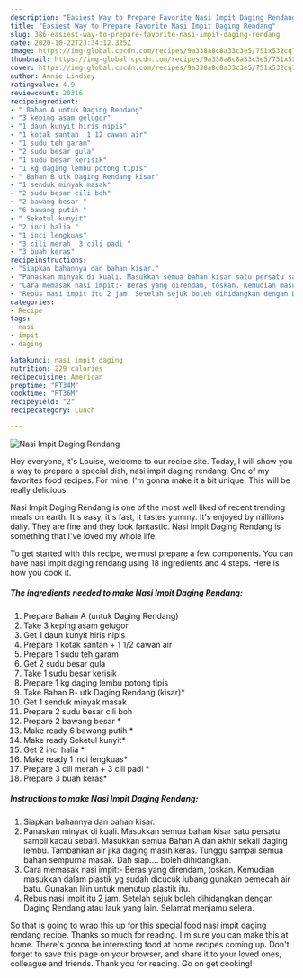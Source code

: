 ```yaml
---
description: "Easiest Way to Prepare Favorite Nasi Impit Daging Rendang"
title: "Easiest Way to Prepare Favorite Nasi Impit Daging Rendang"
slug: 386-easiest-way-to-prepare-favorite-nasi-impit-daging-rendang
date: 2020-10-22T23:34:12.325Z
image: https://img-global.cpcdn.com/recipes/9a338a8c8a33c3e5/751x532cq70/nasi-impit-daging-rendang-resipi-foto-utama.jpg
thumbnail: https://img-global.cpcdn.com/recipes/9a338a8c8a33c3e5/751x532cq70/nasi-impit-daging-rendang-resipi-foto-utama.jpg
cover: https://img-global.cpcdn.com/recipes/9a338a8c8a33c3e5/751x532cq70/nasi-impit-daging-rendang-resipi-foto-utama.jpg
author: Annie Lindsey
ratingvalue: 4.9
reviewcount: 20316
recipeingredient:
- " Bahan A untuk Daging Rendang"
- "3 keping asam gelugor"
- "1 daun kunyit hiris nipis"
- "1 kotak santan  1 12 cawan air"
- "1 sudu teh garam"
- "2 sudu besar gula"
- "1 sudu besar kerisik"
- "1 kg daging lembu potong tipis"
- " Bahan B utk Daging Rendang kisar"
- "1 senduk minyak masak"
- "2 sudu besar cili boh"
- "2 bawang besar "
- "6 bawang putih "
- " Seketul kunyit"
- "2 inci halia "
- "1 inci lengkuas"
- "3 cili merah  3 cili padi "
- "3 buah keras"
recipeinstructions:
- "Siapkan bahannya dan bahan kisar."
- "Panaskan minyak di kuali. Masukkan semua bahan kisar satu persatu sambil kacau sebati. Masukkan semua Bahan A dan akhir sekali daging lembu. Tambahkan air jika daging masih keras. Tunggu sampai semua bahan sempurna masak. Dah siap.... boleh dihidangkan."
- "Cara memasak nasi impit:- Beras yang direndam, toskan. Kemudian masukkan dalam plastik yg sudah dicucuk lubang gunakan pemecah air batu. Gunakan lilin untuk menutup plastik itu."
- "Rebus nasi impit itu 2 jam. Setelah sejuk boleh dihidangkan dengan Daging Rendang atau lauk yang lain. Selamat menjamu selera."
categories:
- Recipe
tags:
- nasi
- impit
- daging

katakunci: nasi impit daging 
nutrition: 229 calories
recipecuisine: American
preptime: "PT34M"
cooktime: "PT36M"
recipeyield: "2"
recipecategory: Lunch

---
```



![Nasi Impit Daging Rendang](https://img-global.cpcdn.com/recipes/9a338a8c8a33c3e5/751x532cq70/nasi-impit-daging-rendang-resipi-foto-utama.jpg)

Hey everyone, it's Louise, welcome to our recipe site. Today, I will show you a way to prepare a special dish, nasi impit daging rendang. One of my favorites food recipes. For mine, I'm gonna make it a bit unique. This will be really delicious.

Nasi Impit Daging Rendang is one of the most well liked of recent trending meals on earth. It's easy, it's fast, it tastes yummy. It's enjoyed by millions daily. They are fine and they look fantastic. Nasi Impit Daging Rendang is something that I've loved my whole life.




To get started with this recipe, we must prepare a few components. You can have nasi impit daging rendang using 18 ingredients and 4 steps. Here is how you cook it.

<!--inarticleads1-->

##### The ingredients needed to make Nasi Impit Daging Rendang:

1. Prepare  Bahan A (untuk Daging Rendang)
1. Take 3 keping asam gelugor
1. Get 1 daun kunyit hiris nipis
1. Prepare 1 kotak santan + 1 1/2 cawan air
1. Prepare 1 sudu teh garam
1. Get 2 sudu besar gula
1. Take 1 sudu besar kerisik
1. Prepare 1 kg daging lembu potong tipis
1. Take  Bahan B- utk Daging Rendang (kisar)*
1. Get 1 senduk minyak masak
1. Prepare 2 sudu besar cili boh
1. Prepare 2 bawang besar *
1. Make ready 6 bawang putih *
1. Make ready  Seketul kunyit*
1. Get 2 inci halia *
1. Make ready 1 inci lengkuas*
1. Prepare 3 cili merah + 3 cili padi *
1. Prepare 3 buah keras*




<!--inarticleads2-->

##### Instructions to make Nasi Impit Daging Rendang:

1. Siapkan bahannya dan bahan kisar.
1. Panaskan minyak di kuali. Masukkan semua bahan kisar satu persatu sambil kacau sebati. Masukkan semua Bahan A dan akhir sekali daging lembu. Tambahkan air jika daging masih keras. Tunggu sampai semua bahan sempurna masak. Dah siap.... boleh dihidangkan.
1. Cara memasak nasi impit:- Beras yang direndam, toskan. Kemudian masukkan dalam plastik yg sudah dicucuk lubang gunakan pemecah air batu. Gunakan lilin untuk menutup plastik itu.
1. Rebus nasi impit itu 2 jam. Setelah sejuk boleh dihidangkan dengan Daging Rendang atau lauk yang lain. Selamat menjamu selera.




So that is going to wrap this up for this special food nasi impit daging rendang recipe. Thanks so much for reading. I'm sure you can make this at home. There's gonna be interesting food at home recipes coming up. Don't forget to save this page on your browser, and share it to your loved ones, colleague and friends. Thank you for reading. Go on get cooking!
